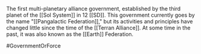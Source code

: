 The first multi-planetary alliance government, established by the third planet of the <span class="political-bodies-places">[[Sol System]]</span> in 12 <span class="miscellaneous">[[SD]]</span>.
This government currently goes by the name "<span class="political-bodies-places">[[Pangalactic Federation]]</span>," but its activities and principles have changed little since the time of the <span class="political-bodies-places">[[Terran Alliance]]</span>.  At some time in the past, it was also known as the <span class="political-bodies-places">[[Earth]]</span> Federation.

#GovernmentOrForce